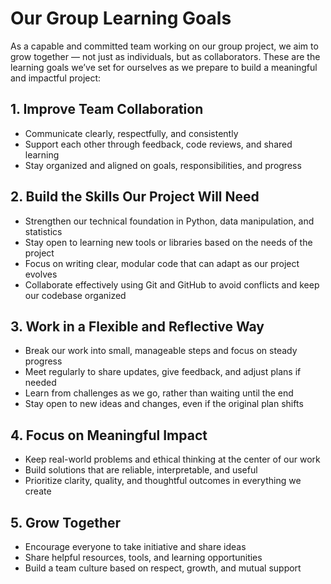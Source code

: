 # Our Group Learning Goals

As a capable and committed team working on our group project, we aim to grow
together — not just as individuals, but as collaborators. These are the
learning goals we’ve set for ourselves as we prepare to build a meaningful and
impactful project:

## 1. Improve Team Collaboration

- Communicate clearly, respectfully, and consistently  
- Support each other through feedback, code reviews, and shared learning  
- Stay organized and aligned on goals, responsibilities, and progress  

## 2. Build the Skills Our Project Will Need

- Strengthen our technical foundation in Python, data manipulation, and
  statistics  
- Stay open to learning new tools or libraries based on the needs of the
  project  
- Focus on writing clear, modular code that can adapt as our project evolves  
- Collaborate effectively using Git and GitHub to avoid conflicts and keep our
  codebase organized  

## 3. Work in a Flexible and Reflective Way

- Break our work into small, manageable steps and focus on steady progress  
- Meet regularly to share updates, give feedback, and adjust plans if needed  
- Learn from challenges as we go, rather than waiting until the end  
- Stay open to new ideas and changes, even if the original plan shifts  

## 4. Focus on Meaningful Impact

- Keep real-world problems and ethical thinking at the center of our work  
- Build solutions that are reliable, interpretable, and useful  
- Prioritize clarity, quality, and thoughtful outcomes in everything we create  

## 5. Grow Together

- Encourage everyone to take initiative and share ideas  
- Share helpful resources, tools, and learning opportunities  
- Build a team culture based on respect, growth, and mutual support



